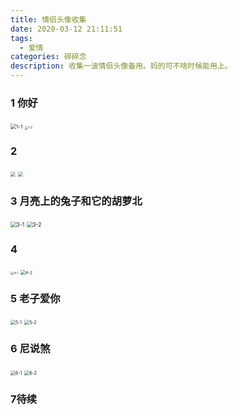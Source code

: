 ```yaml
---
title: 情侣头像收集
date: 2020-03-12 21:11:51
tags: 
  - 爱情
categories: 碎碎念
description: 收集一波情侣头像备用。妈的可不啥时候能用上。
---
```


### 1 你好

<img src="https://raw.githubusercontent.com/maneback/TyporaPic/master/img/1-1.jpg" alt="1-1" style="zoom:57%;" />

<img src="https://raw.githubusercontent.com/maneback/TyporaPic/master/img/1-2.jpg" alt="1-2" style="zoom:33%;" />

### 2

<img src="https://raw.githubusercontent.com/maneback/TyporaPic/master/img/2-1.jpg" style="zoom:50%;" />

<img src="https://raw.githubusercontent.com/maneback/TyporaPic/master/img/2-2.jpg" style="zoom:50%;" />



### 3 月亮上的兔子和它的胡萝北

<img src="https://raw.githubusercontent.com/maneback/TyporaPic/master/img/3-1.jpg" alt="3-1" style="zoom:60%;" />

<img src="https://raw.githubusercontent.com/maneback/TyporaPic/master/img/3-2.jpg" alt="3-2" style="zoom:60%;" />



### 4

<img src="https://raw.githubusercontent.com/maneback/TyporaPic/master/img/4-1.jpg" alt="4-1" style="zoom:33%;" />

<img src="https://raw.githubusercontent.com/maneback/TyporaPic/master/img/4-2.jpg" alt="4-2" style="zoom:48%;" />

### 5 老子爱你

<img src="https://raw.githubusercontent.com/maneback/TyporaPic/master/img/5-1.jpg" alt="5-1" style="zoom:50%;" />



<img src="https://raw.githubusercontent.com/maneback/TyporaPic/master/img/5-2.jpg" alt="5-2" style="zoom:50%;" />

### 6 尼说煞

<img src="https://raw.githubusercontent.com/maneback/TyporaPic/master/img/6-1.jpg" alt="6-1" style="zoom:50%;" />

<img src="https://raw.githubusercontent.com/maneback/TyporaPic/master/img/6-2.jpg" alt="6-2" style="zoom:50%;" />

### 7待续













